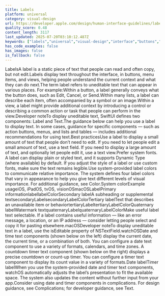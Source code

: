 ```yaml
---
title: Labels
platform: universal
category: visual-design
url: https://developer.apple.com/design/human-interface-guidelines/labels
quality_score: 0.48
content_length: 3117
last_updated: 2025-07-20T03:10:12.487Z
keywords: ["labels","universal","visual-design","interface","buttons","system","visual","color","presentation","input","design"]
has_code_examples: false
has_images: false
is_fallback: false
---
```


LabelsA label is a static piece of text that people can read and often copy, but not edit.Labels display text throughout the interface, in buttons, menu items, and views, helping people understand the current context and what they can do next.The term label refers to uneditable text that can appear in various places. For example:Within a button, a label generally conveys what the button does, such as Edit, Cancel, or Send.Within many lists, a label can describe each item, often accompanied by a symbol or an image.Within a view, a label might provide additional context by introducing a control or describing a common action or task that people can perform in the view.Developer noteTo display uneditable text, SwiftUI defines two components: Label and Text.The guidance below can help you use a label to display text. In some cases, guidance for specific components — such as action buttons, menus, and lists and tables — includes additional recommendations for using text.Best practicesUse a label to display a small amount of text that people don’t need to edit. If you need to let people edit a small amount of text, use a text field. If you need to display a large amount of text, and optionally let people edit it, use a text view.Prefer system fonts. A label can display plain or styled text, and it supports Dynamic Type (where available) by default. If you adjust the style of a label or use custom fonts, make sure the text remains legible.Use system-provided label colors to communicate relative importance. The system defines four label colors that vary in appearance to help you give text different levels of visual importance. For additional guidance, see Color.System colorExample usageiOS, iPadOS, tvOS, visionOSmacOSLabelPrimary informationlabellabelColorSecondary labelA subheading or supplemental textsecondaryLabelsecondaryLabelColorTertiary labelText that describes an unavailable item or behaviortertiaryLabeltertiaryLabelColorQuaternary labelWatermark textquaternaryLabelquaternaryLabelColorMake useful label text selectable. If a label contains useful information — like an error message, a location, or an IP address — consider letting people select and copy it for pasting elsewhere.macOSDeveloper noteTo display uneditable text in a label, use the isEditable property of NSTextField.watchOSDate and time text components (shown below on the left) display the current date, the current time, or a combination of both. You can configure a date text component to use a variety of formats, calendars, and time zones. A countdown timer text component (shown below on the right) displays a precise countdown or count-up timer. You can configure a timer text component to display its count value in a variety of formats.Date labelTimer labelWhen you use the system-provided date and timer text components, watchOS automatically adjusts the label’s presentation to fit the available space. The system also updates the content without further input from your app.Consider using date and timer components in complications. For design guidance, see Complications; for developer guidance, see Text.